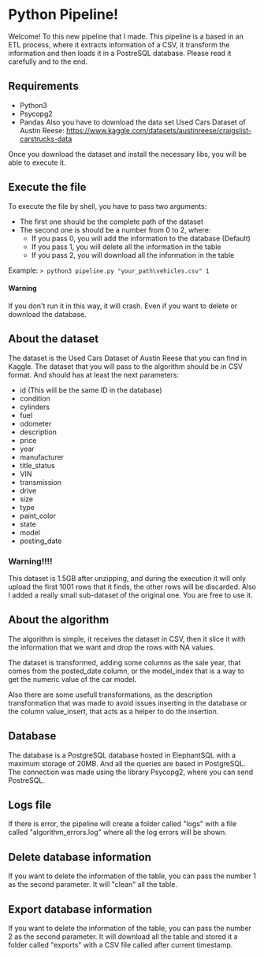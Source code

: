 # Python Pipeline!

Welcome! To this new pipeline that I made. This pipeline is a based in an ETL process, where it extracts information of a CSV, it transform the information and then loads it in a PostreSQL database. Please read it carefully and to the end.


## Requirements 

 - Python3
 - Psycopg2
 - Pandas
Also you have to download the data set Used Cars Dataset of Austin Reese:
https://www.kaggle.com/datasets/austinreese/craigslist-carstrucks-data

Once you download the dataset and install the necessary libs, you will be able to execute it. 

## Execute the file
To execute the file by shell, you have to pass two arguments:

 - The first one should be the complete path of the dataset
 - The second one is should be a number from 0 to 2, where:
	 - If you pass 0, you will add the information to the database (Default)
	 - If you pass 1, you will delete all the information in the table
	 - If you pass 2, you will download all the information in the table

Example:
     `> python3 pipeline.py "your_path\vehicles.csv" 1`

#### Warning
If you don't run it in this way, it will crash. Even if you want to delete or download the database.

## About the dataset

The dataset is the Used Cars Dataset of Austin Reese that you can find in Kaggle.
The dataset that you will pass to the algorithm should be in CSV format. And should has at least the next parameters:

 - id (This will be the same ID in the database)
 - condition
 - cylinders
 - fuel
 - odometer
 - description
 - price
 - year
 - manufacturer
 - title_status
 - VIN
 - transmission
 - drive
 - size
 - type
 - paint_color
 - state
 - model
 - posting_date
### Warning!!!!
This dataset is 1.5GB after unzipping, and during the execution it will only upload the first 1001 rows that it finds, the other rows will be discarded. Also I added a really small sub-dataset of the original one. You are free to use it.

## About the algorithm

The algorithm is simple, it receives the dataset in CSV, then it slice it with the information that we want and drop the rows with NA values.

The dataset is transformed, adding some columns as the sale year, that comes from the posted_date column, or the model_index that is a way to get the numeric value of the car model.

Also there are some usefull transformations, as the description transformation that was made to avoid issues inserting in the database or the column value_insert, that acts as a helper to do the insertion.

## Database

The database is a PostgreSQL database hosted in ElephantSQL with a maximum storage of 20MB. And all the queries are based in PostgreSQL. The connection was made using the library Psycopg2, where you can send PostreSQL.
 
## Logs file

If there is error, the pipeline will create a folder called "logs" with a file called "algorithm_errors.log" where all the log errors will be shown.

## Delete database information

If you want to delete the information of the table, you can pass the number 1 as the second parameter. It will "clean" all the table.

## Export database information

If you want to delete the information of the table, you can pass the number 2 as the second parameter. It will download all the table and stored it a folder called "exports" with a CSV file called after current timestamp.